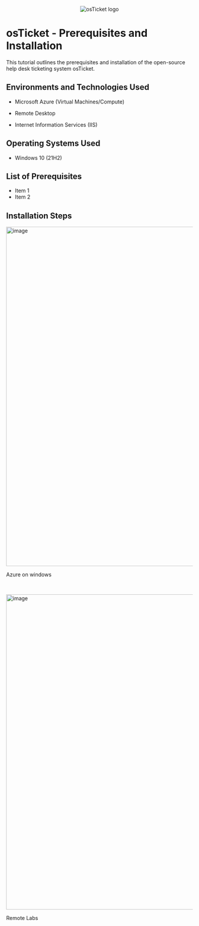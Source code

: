<p align="center">
<img src="https://i.imgur.com/Clzj7Xs.png" alt="osTicket logo"/>
</p>

<h1>osTicket - Prerequisites and Installation</h1>
This tutorial outlines the prerequisites and installation of the open-source help desk ticketing system osTicket.<br />





<h2>Environments and Technologies Used</h2>

- Microsoft Azure (Virtual Machines/Compute)

- Remote Desktop
  

- Internet Information Services (IIS)

<h2>Operating Systems Used </h2>

- Windows 10</b> (21H2)

<h2>List of Prerequisites</h2>

- Item 1
- Item 2
  

<h2>Installation Steps</h2>

<p>

<img width="1578" height="913" alt="image" src="https://github.com/user-attachments/assets/8aa7df79-1292-4aba-b39f-f3385bc2641c" />

</p>
<p>
Azure on windows 
</p>
<br />

<p>
<img width="1287" height="848" alt="image" src="https://github.com/user-attachments/assets/b6173573-ac58-445d-a32d-0ac6b03dacd7" />

</p>
<p>
Remote Labs
</p>
<br />

<br />
